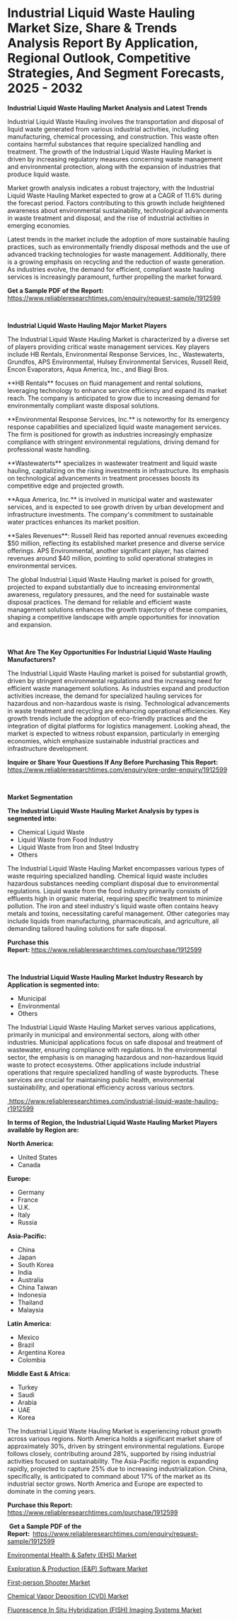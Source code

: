 <p><h1>Industrial Liquid Waste Hauling Market Size, Share & Trends Analysis Report By Application, Regional Outlook, Competitive Strategies, And Segment Forecasts, 2025 - 2032</h1></p><p><strong>Industrial Liquid Waste Hauling Market Analysis and Latest Trends</strong></p>
<p><p>Industrial Liquid Waste Hauling involves the transportation and disposal of liquid waste generated from various industrial activities, including manufacturing, chemical processing, and construction. This waste often contains harmful substances that require specialized handling and treatment. The growth of the Industrial Liquid Waste Hauling Market is driven by increasing regulatory measures concerning waste management and environmental protection, along with the expansion of industries that produce liquid waste.</p><p>Market growth analysis indicates a robust trajectory, with the Industrial Liquid Waste Hauling Market expected to grow at a CAGR of 11.6% during the forecast period. Factors contributing to this growth include heightened awareness about environmental sustainability, technological advancements in waste treatment and disposal, and the rise of industrial activities in emerging economies. </p><p>Latest trends in the market include the adoption of more sustainable hauling practices, such as environmentally friendly disposal methods and the use of advanced tracking technologies for waste management. Additionally, there is a growing emphasis on recycling and the reduction of waste generation. As industries evolve, the demand for efficient, compliant waste hauling services is increasingly paramount, further propelling the market forward.</p></p>
<p><strong>Get a Sample PDF of the Report:&nbsp;</strong> <a href="https://www.reliableresearchtimes.com/enquiry/request-sample/1912599?utm_campaign=3209&utm_medium=2&utm_source=Github&utm_content=ia&utm_term=11032025&utm_id=industrial-liquid-waste-hauling">https://www.reliableresearchtimes.com/enquiry/request-sample/1912599</a></p>
<p>&nbsp;</p>
<p><strong>Industrial Liquid Waste Hauling Major Market Players</strong></p>
<p><p>The Industrial Liquid Waste Hauling Market is characterized by a diverse set of players providing critical waste management services. Key players include HB Rentals, Environmental Response Services, Inc., Wastewaterts, Grundfos, APS Environmental, Hulsey Environmental Services, Russell Reid, Encon Evaporators, Aqua America, Inc., and Biagi Bros.</p><p>**HB Rentals** focuses on fluid management and rental solutions, leveraging technology to enhance service efficiency and expand its market reach. The company is anticipated to grow due to increasing demand for environmentally compliant waste disposal solutions.</p><p>**Environmental Response Services, Inc.** is noteworthy for its emergency response capabilities and specialized liquid waste management services. The firm is positioned for growth as industries increasingly emphasize compliance with stringent environmental regulations, driving demand for professional waste handling.</p><p>**Wastewaterts** specializes in wastewater treatment and liquid waste hauling, capitalizing on the rising investments in infrastructure. Its emphasis on technological advancements in treatment processes boosts its competitive edge and projected growth.</p><p>**Aqua America, Inc.** is involved in municipal water and wastewater services, and is expected to see growth driven by urban development and infrastructure investments. The company's commitment to sustainable water practices enhances its market position.</p><p>**Sales Revenues**: Russell Reid has reported annual revenues exceeding $50 million, reflecting its established market presence and diverse service offerings. APS Environmental, another significant player, has claimed revenues around $40 million, pointing to solid operational strategies in environmental services.</p><p>The global Industrial Liquid Waste Hauling market is poised for growth, projected to expand substantially due to increasing environmental awareness, regulatory pressures, and the need for sustainable waste disposal practices. The demand for reliable and efficient waste management solutions enhances the growth trajectory of these companies, shaping a competitive landscape with ample opportunities for innovation and expansion.</p></p>
<p>&nbsp;</p>
<p><strong>What Are The Key Opportunities For Industrial Liquid Waste Hauling Manufacturers?</strong></p>
<p><p>The Industrial Liquid Waste Hauling market is poised for substantial growth, driven by stringent environmental regulations and the increasing need for efficient waste management solutions. As industries expand and production activities increase, the demand for specialized hauling services for hazardous and non-hazardous waste is rising. Technological advancements in waste treatment and recycling are enhancing operational efficiencies. Key growth trends include the adoption of eco-friendly practices and the integration of digital platforms for logistics management. Looking ahead, the market is expected to witness robust expansion, particularly in emerging economies, which emphasize sustainable industrial practices and infrastructure development.</p></p>
<p><strong>Inquire or Share Your Questions If Any Before Purchasing This Report:</strong> <a href="https://www.reliableresearchtimes.com/enquiry/pre-order-enquiry/1912599?utm_campaign=3209&utm_medium=2&utm_source=Github&utm_content=ia&utm_term=11032025&utm_id=industrial-liquid-waste-hauling">https://www.reliableresearchtimes.com/enquiry/pre-order-enquiry/1912599</a></p>
<p>&nbsp;</p>
<p><strong>Market Segmentation</strong></p>
<p><strong>The Industrial Liquid Waste Hauling Market Analysis by types is segmented into:</strong></p>
<p><ul><li>Chemical Liquid Waste</li><li>Liquid Waste from Food Industry</li><li>Liquid Waste from Iron and Steel Industry</li><li>Others</li></ul></p>
<p><p>The Industrial Liquid Waste Hauling Market encompasses various types of waste requiring specialized handling. Chemical liquid waste includes hazardous substances needing compliant disposal due to environmental regulations. Liquid waste from the food industry primarily consists of effluents high in organic material, requiring specific treatment to minimize pollution. The iron and steel industry's liquid waste often contains heavy metals and toxins, necessitating careful management. Other categories may include liquids from manufacturing, pharmaceuticals, and agriculture, all demanding tailored hauling solutions for safe disposal.</p></p>
<p><strong>Purchase this Report:&nbsp;</strong><a href="https://www.reliableresearchtimes.com/purchase/1912599?utm_campaign=3209&utm_medium=2&utm_source=Github&utm_content=ia&utm_term=11032025&utm_id=industrial-liquid-waste-hauling">https://www.reliableresearchtimes.com/purchase/1912599</a></p>
<p>&nbsp;</p>
<p><strong>The Industrial Liquid Waste Hauling Market Industry Research by Application is segmented into:</strong></p>
<p><ul><li>Municipal</li><li>Environmental</li><li>Others</li></ul></p>
<p><p>The Industrial Liquid Waste Hauling Market serves various applications, primarily in municipal and environmental sectors, along with other industries. Municipal applications focus on safe disposal and treatment of wastewater, ensuring compliance with regulations. In the environmental sector, the emphasis is on managing hazardous and non-hazardous liquid waste to protect ecosystems. Other applications include industrial operations that require specialized handling of waste byproducts. These services are crucial for maintaining public health, environmental sustainability, and operational efficiency across various sectors.</p></p>
<p><a href="https://www.reliableresearchtimes.com/industrial-liquid-waste-hauling-r1912599?utm_campaign=3209&utm_medium=2&utm_source=Github&utm_content=ia&utm_term=11032025&utm_id=industrial-liquid-waste-hauling">&nbsp;https://www.reliableresearchtimes.com/industrial-liquid-waste-hauling-r1912599</a></p>
<p><strong>In terms of Region, the Industrial Liquid Waste Hauling Market Players available by Region are:</strong></p>
<p>
    <p> <strong> North America: </strong>
        <ul>
            <li>United States</li>
            <li>Canada</li>
        </ul>
        </p> 
    <p> <strong> Europe: </strong>
        <ul>
            <li>Germany</li>
            <li>France</li>
            <li>U.K.</li>
            <li>Italy</li>
            <li>Russia</li>
        </ul>
        </p> 
    <p> <strong> Asia-Pacific: </strong>
        <ul>
            <li>China</li>
            <li>Japan</li>
            <li>South Korea</li>
            <li>India</li>
            <li>Australia</li>
            <li>China Taiwan</li>
            <li>Indonesia</li>
            <li>Thailand</li>
            <li>Malaysia</li>
        </ul>
        </p> 
    <p> <strong> Latin America: </strong>
        <ul>
            <li>Mexico</li>
            <li>Brazil</li>
            <li>Argentina Korea</li>
            <li>Colombia</li>
        </ul>
        </p> 
    <p> <strong> Middle East & Africa: </strong>
        <ul>
            <li>Turkey</li>
            <li>Saudi</li>
            <li>Arabia</li>
            <li>UAE</li>
            <li>Korea</li>
        </ul>
    </p>
    </p>
<p><p>The Industrial Liquid Waste Hauling Market is experiencing robust growth across various regions. North America holds a significant market share of approximately 30%, driven by stringent environmental regulations. Europe follows closely, contributing around 28%, supported by rising industrial activities focused on sustainability. The Asia-Pacific region is expanding rapidly, projected to capture 25% due to increasing industrialization. China, specifically, is anticipated to command about 17% of the market as its industrial sector grows. North America and Europe are expected to dominate in the coming years.</p></p>
<p><strong>Purchase this Report: </strong><a href="https://www.reliableresearchtimes.com/purchase/1912599?utm_campaign=3209&utm_medium=2&utm_source=Github&utm_content=ia&utm_term=11032025&utm_id=industrial-liquid-waste-hauling">https://www.reliableresearchtimes.com/purchase/1912599</a></p>
<p>&nbsp;<strong>Get a Sample PDF of the Report:&nbsp;&nbsp;</strong><a href="https://www.reliableresearchtimes.com/enquiry/request-sample/1912599?utm_campaign=3209&utm_medium=2&utm_source=Github&utm_content=ia&utm_term=11032025&utm_id=industrial-liquid-waste-hauling">https://www.reliableresearchtimes.com/enquiry/request-sample/1912599</a></p>
<p><strong></strong></p>
<p><p><a href="https://github.com/atawanyeze/Market-Research-Report-List-1/blob/main/environmental-health-safety-ehs-market.md?utm_campaign=3209&utm_medium=2&utm_source=Github&utm_content=ia&utm_term=11032025&utm_id=industrial-liquid-waste-hauling">Environmental Health & Safety (EHS) Market</a></p><p><a href="https://github.com/onutsheinz/Market-Research-Report-List-1/blob/main/exploration-production-ep-software-market.md?utm_campaign=3209&utm_medium=2&utm_source=Github&utm_content=ia&utm_term=11032025&utm_id=industrial-liquid-waste-hauling">Exploration & Production (E&P) Software Market</a></p><p><a href="https://github.com/afghatakito29/Market-Research-Report-List-1/blob/main/first-person-shooter-market.md?utm_campaign=3209&utm_medium=2&utm_source=Github&utm_content=ia&utm_term=11032025&utm_id=industrial-liquid-waste-hauling">First-person Shooter Market</a></p><p><a href="https://github.com/saqafidrahea/Market-Research-Report-List-1/blob/main/chemical-vapor-deposition-cvd-market.md?utm_campaign=3209&utm_medium=2&utm_source=Github&utm_content=ia&utm_term=11032025&utm_id=industrial-liquid-waste-hauling">Chemical Vapor Deposition (CVD) Market</a></p><p><a href="https://github.com/mauripalmi/Market-Research-Report-List-6/blob/main/fluorescence-in-situ-hybridization-fish-imaging-systems-market.md?utm_campaign=3209&utm_medium=2&utm_source=Github&utm_content=ia&utm_term=11032025&utm_id=industrial-liquid-waste-hauling">Fluorescence In Situ Hybridization (FISH) Imaging Systems Market</a></p></p>